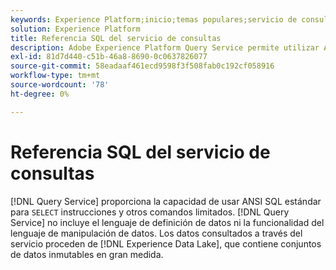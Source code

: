 ```yaml
---
keywords: Experience Platform;inicio;temas populares;servicio de consultas;servicio de consultas;sql;referencia de sql;
solution: Experience Platform
title: Referencia SQL del servicio de consultas
description: Adobe Experience Platform Query Service permite utilizar ANSI SQL estándar para instrucciones SELECT y otros comandos limitados.
exl-id: 81d7d440-c51b-46a8-8690-0c0637826077
source-git-commit: 58eadaaf461ecd9598f3f508fab0c192cf058916
workflow-type: tm+mt
source-wordcount: '78'
ht-degree: 0%

---
```


# Referencia SQL del servicio de consultas

[!DNL Query Service] proporciona la capacidad de usar ANSI SQL estándar para `SELECT` instrucciones y otros comandos limitados. [!DNL Query Service] no incluye el lenguaje de definición de datos ni la funcionalidad del lenguaje de manipulación de datos. Los datos consultados a través del servicio proceden de [!DNL Experience Data Lake], que contiene conjuntos de datos inmutables en gran medida.
